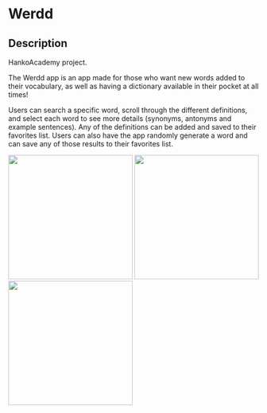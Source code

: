 # Werdd

## Description
HankoAcademy project.  

The Werdd app is an app made for those who want new words added to their vocabulary, as well as having a dictionary available in their pocket at all times!

Users can search a specific word, scroll through the different definitions, and select each word to see more details (synonyms, antonyms and example sentences). Any of the definitions can be added and saved to their favorites list. Users can also have the app randomly generate a word and can save any of those results to their favorites list. 

<img src="https://user-images.githubusercontent.com/22801309/202925721-0c3f2c68-3a51-49ad-96ad-71553a44d540.png" width="250">
<img src="https://user-images.githubusercontent.com/22801309/202925729-7c1f9384-c4e3-4e0d-841f-e8a501f3d6a6.png" width="250">
<img src="https://user-images.githubusercontent.com/22801309/202925726-9a364d70-83d8-4ed3-946f-2f8595fbc9c5.png" width="250">

